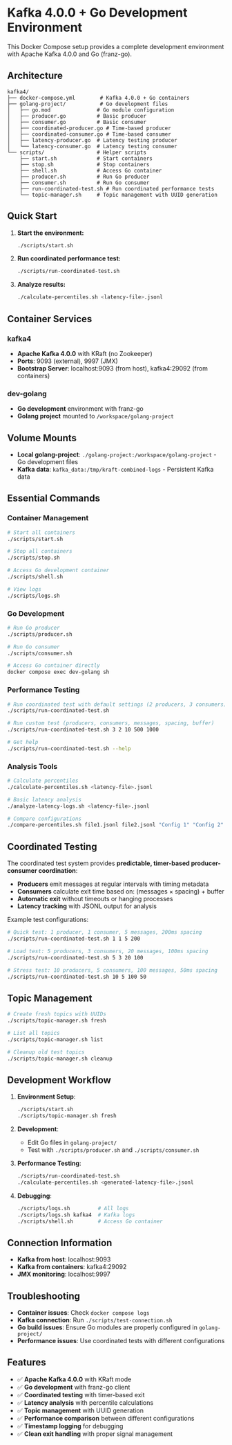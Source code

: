 # Kafka 4.0.0 + Go Development Environment

This Docker Compose setup provides a complete development environment with Apache Kafka 4.0.0 and Go (franz-go).

## Architecture

```
kafka4/
├── docker-compose.yml        # Kafka 4.0.0 + Go containers
├── golang-project/           # Go development files
│   ├── go.mod               # Go module configuration
│   ├── producer.go          # Basic producer
│   ├── consumer.go          # Basic consumer
│   ├── coordinated-producer.go # Time-based producer
│   ├── coordinated-consumer.go # Time-based consumer
│   ├── latency-producer.go  # Latency testing producer
│   └── latency-consumer.go  # Latency testing consumer
└── scripts/                 # Helper scripts
    ├── start.sh             # Start containers
    ├── stop.sh              # Stop containers
    ├── shell.sh             # Access Go container
    ├── producer.sh          # Run Go producer
    ├── consumer.sh          # Run Go consumer
    ├── run-coordinated-test.sh # Run coordinated performance tests
    └── topic-manager.sh     # Topic management with UUID generation
```

## Quick Start

1. **Start the environment:**
   ```bash
   ./scripts/start.sh
   ```

2. **Run coordinated performance test:**
   ```bash
   ./scripts/run-coordinated-test.sh
   ```

3. **Analyze results:**
   ```bash
   ./calculate-percentiles.sh <latency-file>.jsonl
   ```

## Container Services

### kafka4
- **Apache Kafka 4.0.0** with KRaft (no Zookeeper)
- **Ports**: 9093 (external), 9997 (JMX)
- **Bootstrap Server**: localhost:9093 (from host), kafka4:29092 (from containers)

### dev-golang
- **Go development** environment with franz-go
- **Golang project** mounted to `/workspace/golang-project`

## Volume Mounts

- **Local golang-project**: `./golang-project:/workspace/golang-project` - Go development files
- **Kafka data**: `kafka_data:/tmp/kraft-combined-logs` - Persistent Kafka data

## Essential Commands

### Container Management
```bash
# Start all containers
./scripts/start.sh

# Stop all containers
./scripts/stop.sh

# Access Go development container
./scripts/shell.sh

# View logs
./scripts/logs.sh
```

### Go Development
```bash
# Run Go producer
./scripts/producer.sh

# Run Go consumer
./scripts/consumer.sh

# Access Go container directly
docker compose exec dev-golang sh
```

### Performance Testing
```bash
# Run coordinated test with default settings (2 producers, 3 consumers)
./scripts/run-coordinated-test.sh

# Run custom test (producers, consumers, messages, spacing, buffer)
./scripts/run-coordinated-test.sh 3 2 10 500 1000

# Get help
./scripts/run-coordinated-test.sh --help
```

### Analysis Tools
```bash
# Calculate percentiles
./calculate-percentiles.sh <latency-file>.jsonl

# Basic latency analysis
./analyze-latency-logs.sh <latency-file>.jsonl

# Compare configurations
./compare-percentiles.sh file1.jsonl file2.jsonl "Config 1" "Config 2"
```

## Coordinated Testing

The coordinated test system provides **predictable, timer-based producer-consumer coordination**:

- **Producers** emit messages at regular intervals with timing metadata
- **Consumers** calculate exit time based on: (messages × spacing) + buffer
- **Automatic exit** without timeouts or hanging processes
- **Latency tracking** with JSONL output for analysis

Example test configurations:
```bash
# Quick test: 1 producer, 1 consumer, 5 messages, 200ms spacing
./scripts/run-coordinated-test.sh 1 1 5 200

# Load test: 5 producers, 3 consumers, 20 messages, 100ms spacing
./scripts/run-coordinated-test.sh 5 3 20 100

# Stress test: 10 producers, 5 consumers, 100 messages, 50ms spacing
./scripts/run-coordinated-test.sh 10 5 100 50
```

## Topic Management

```bash
# Create fresh topics with UUIDs
./scripts/topic-manager.sh fresh

# List all topics
./scripts/topic-manager.sh list

# Cleanup old test topics
./scripts/topic-manager.sh cleanup
```

## Development Workflow

1. **Environment Setup**:
   ```bash
   ./scripts/start.sh
   ./scripts/topic-manager.sh fresh
   ```

2. **Development**:
   - Edit Go files in `golang-project/`
   - Test with `./scripts/producer.sh` and `./scripts/consumer.sh`

3. **Performance Testing**:
   ```bash
   ./scripts/run-coordinated-test.sh
   ./calculate-percentiles.sh <generated-latency-file>.jsonl
   ```

4. **Debugging**:
   ```bash
   ./scripts/logs.sh         # All logs
   ./scripts/logs.sh kafka4  # Kafka logs
   ./scripts/shell.sh        # Access Go container
   ```

## Connection Information

- **Kafka from host**: localhost:9093
- **Kafka from containers**: kafka4:29092
- **JMX monitoring**: localhost:9997

## Troubleshooting

- **Container issues**: Check `docker compose logs`
- **Kafka connection**: Run `./scripts/test-connection.sh`
- **Go build issues**: Ensure Go modules are properly configured in `golang-project/`
- **Performance issues**: Use coordinated tests with different configurations

## Features

- ✅ **Apache Kafka 4.0.0** with KRaft mode
- ✅ **Go development** with franz-go client
- ✅ **Coordinated testing** with timer-based exit
- ✅ **Latency analysis** with percentile calculations
- ✅ **Topic management** with UUID generation
- ✅ **Performance comparison** between different configurations
- ✅ **Timestamp logging** for debugging
- ✅ **Clean exit handling** with proper signal management 